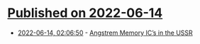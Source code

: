 # [Published on 2022-06-14](index.md)

* [2022-06-14, 02:06:50](https://news.ycombinator.com/item?id=31734022) - [Angstrem Memory IC’s in the USSR](https://www.cpushack.com/2022/06/13/the-history-of-angstrem-memory-ics-in-the-ussr/)
